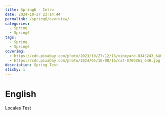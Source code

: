 ```yaml
---
title: Spring6 - Intro
date: 2024-10-27 23:14:44
permalink: /spring6/overview/
categories:
  - Spring
  - Spring6
tags:
  - Spring
  - Spring6
coverImg:
  - https://cdn.pixabay.com/photo/2023/10/27/12/13/vineyard-8345243_640.jpg
  - https://cdn.pixabay.com/photo/2024/05/18/08/16/cat-8769861_640.jpg
description: Spring Test
sticky: 1
---
```


# English

Locales Test